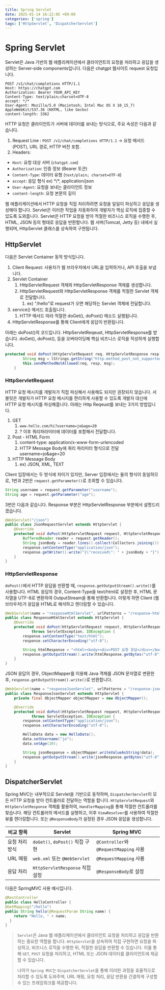 ```yaml
---
title: Spring Servlet
date: 2025-01-14 16:22:05 +09:00
categories: ['spring']
tags: ['HttpServlet', 'DispatcherServlet']
---
```


# Spring Servlet
Servlet은 Java 기반의 웹 애플리케이션에서 클라이언트의 요청을 처리하고 응답을 생성하는 Server-side components입니다.
다음은 chatgpt 웹사이트 request 요청입니다.

```text
POST /v1/chat/completions HTTP/1.1
Host: https://chatgpt.com
Authorization: Bearer YOUR_API_KEY
Content-Type: text/plain;charset=UTF-8
accept: */*
User-Agent: Mozilla/5.0 (Macintosh; Intel Mac OS X 10_15_7) AppleWebKit/537.36 (KHTML, like Gecko)
content-length: 3362
```

HTTP 요청은 클라이언트가 서버에 데이터를 보내는 방식으로, 주요 속성은 다음과 같습니다.

1. Request Line : `POST /v1/chat/completions HTTP/1.1` → 요청 메서드(POST), URL 경로, HTTP 버전 포함.
2. Headers:
  - `Host`: 요청 대상 서버 (`chatgpt.com`)
  - `Authorization`: 인증 정보 (Bearer 토큰)
  - `Content-Type`: 데이터 유형 (`text/plain; charset=UTF-8`)
  - `accept`: 응답 형식 ex) \*/*, application/json
  - `User-Agent`: 요청을 보내는 클라이언트 정보
  - `content-length`: 요청 본문의 길이

웹 애플리케이션에서 HTTP 요청을 직접 처리하려면 요청을 일일이 파싱하고 응답을 생성해야 합니다. Servlet은 이러한 작업을 자동화하여 개발자가 핵심 로직에 집중할 수 있도록 도와줍니다. Servlet은 HTTP 요청을 받아 적절한 비즈니스 로직을 수행한 후, HTML, JSON 등의 형태로 응답을 반환합니다. 웹 서버(Tomcat, Jetty 등) 내에서 실행되며, HttpServlet 클래스를 상속하여 구현됩니다.

## HttpServlet

다음은 Servlet Container 동작 방식입니다.

1. Client Request: 사용자가 웹 브라우저에서 URL을 입력하거나, API 호출을 보냅니다. 
1. Servlet Container
   1. HttpServletRequest 객체와 HttpServletResponse 객체를 생성합니다.
   1. HttpServletRequest와 HttpServletResponse 객체를 적절한 Servlet 객체로 전달합니다.
      1. ex) "/hello"로 request가 오면 해당하는 Servlet 객체에 전달합니다.
1. service() 메서드 호출됩니다.
   1. HTTP 메서드 따라 적절한 doGet(), doPost() 메소드 실행됩니다.
1. HttpServletResponse를 통해 Client에게 응답이 반환됩니다.

아래는 doPost()의 코드입니다. HttpServletReqeust, HttpServletResponse를 받습니다. doGet(), doPost(), 등을 오버라이딩해 핵심 비즈니스 로직을 작성하게 실행합니다.

```java
protected void doPost(HttpServletRequest req, HttpServletResponse resp) throws ServletException, IOException {
        String msg = lStrings.getString("http.method_post_not_supported");
        this.sendMethodNotAllowed(req, resp, msg);
    }
```

### HttpServletRequest
HTTP 요청 메시지를 개발자가 직접 파싱해서 사용해도 되지만 권장되지 않습니다. 서블릿은 개발자가 HTTP 요청 메시지를 편리하게 사용할 수 있도록 개발자 대신에 HTTP 요청 메시지를 파싱해줍니다. 아래는 Http Reqeust를 보내는 3가지 방법입니다.

1. GET
   1. `www.hello.com/hi?username=jo&age=20`
   1. ? 이후 쿼리파라미터에 데이터를 포함해서 전달합니다.
1. Post - HTML Form
   1. content-type: application/x-www-form-urlencoded
   1. HTTP Message Body에 쿼리 파리미터 형식으로 전달 username=jo&age=20
1. HTTP Message Body
   1. ex) JSON, XML, TEXT

Client 입장에서는 두 방식에 차이가 있지만, Server 입장에서는 둘의 형식이 동일하므로, 1번과 2번은 `request.getParameter()`로 조회할 수 있습니다.

```java
String username = request.getParameter("username");
String age = request.getParameter("age");
```

3번은 다음과 같습니다.
Response 부분은 HttpServletResponse 부분에서 설명드리겠습니다.

```java
@WebServlet("/json")
public class JsonRequestServlet extends HttpServlet {
    @Override
    protected void doPost(HttpServletRequest request, HttpServletResponse response) throws ServletException, IOException {
        BufferedReader reader = request.getReader();
        String jsonBody = reader.lines().collect(Collectors.joining());
        response.setContentType("application/json");
        response.getWriter().write("{\"received\": " + jsonBody + "}");
    }
}
```

### HttpServletResponse

`doPost()`에서 HTTP 응답을 반환할 때, `response.getOutputStream().write()`를 사용합니다. HTML 응답의 경우, Content-Type을 text/html로 설정한 후, HTML 문자열을 UTF-8로 변환하여 OutputStream을 통해 반환합니다. 이렇게 하면 Client (웹 브라우저)가 응답을 HTML로 해석하고 렌더링할 수 있습니다. 

```java
@WebServlet(name = "responseHtmlServlet", urlPatterns = "/response-html")
public class ResponseHtmlServlet extends HttpServlet {
    @Override
    protected void doPost(HttpServletRequest request, HttpServletResponse response)
            throws ServletException, IOException {
        response.setContentType("text/html");
        response.setCharacterEncoding("utf-8");

        String htmlResponse = "<html><body><div>POST 요청 응답</div></body></html>";
        response.getOutputStream().write(htmlResponse.getBytes("utf-8"));
    }
}
```

JSON 응답의 경우, ObjectMapper를 이용해 Java 객체를 JSON 문자열로 변환한 후, `response.getOutputStream().write()`로 반환합니다.

```java
@WebServlet(name = "responseJsonServlet", urlPatterns = "/response-json")
public class ResponseJsonServlet extends HttpServlet {
    private final ObjectMapper objectMapper = new ObjectMapper();

    @Override
    protected void doPost(HttpServletRequest request, HttpServletResponse response)
            throws ServletException, IOException {
        response.setContentType("application/json");
        response.setCharacterEncoding("utf-8");

        HelloData data = new HelloData();
        data.setUsername("jo");
        data.setAge(20);

        String jsonResponse = objectMapper.writeValueAsString(data);
        response.getOutputStream().write(jsonResponse.getBytes("utf-8"));
    }
}
```


## DispatcherServlet

Spring MVC는 내부적으로 Servlet을 기반으로 동작하며, `DispatcherServlet`이 모든 HTTP 요청을 받아 컨트롤러로 전달하는 역할을 합니다.
`HttpServletRequest`와 `HttpServletResponse` 객체를 활용하여, `HandlerMapping`을 통해 적절한 컨트롤러를 찾습니다.
해당 컨트롤러의 메서드를 실행하고, 이후 `ViewResolver`를 사용하여 적절한 뷰를 렌더링합니다. 또는 `@ResponseBody`가 설정된 경우 JSON 응답을 생성합니다.

| 비교 항목 | Servlet                     | Spring MVC                       |
|-------| --------------------------- | -------------------------------- |
| 요청 처리 방식 | `doGet()`, `doPost()` 직접 구현 | `@Controller`와 `@RequestMapping` 사용 |
| URL 매핑 | `web.xml` 또는 `@WebServlet`  | `@RequestMapping` 사용             |
| 응답 처리 | `HttpServletResponse` 직접 설정 | `@ResponseBody`로 설정              |

다음은 SpringMVC 사용 예시입니다.

```java
@RestController
public class HelloController {
@GetMapping("/hello")
public String hello(@RequestParam String name) {
    return "Hello, " + name;
  }
}
```

> `Servlet`은 Java 웹 애플리케이션에서 클라이언트 요청을 처리하고 응답을 반환하는 중요한 역할을 합니다. `HttpServlet`을 상속하여 직접 구현하면 요청을 파싱하고, 비즈니스 로직을 수행한 뒤, 적절한 응답을 반환할 수 있습니다. 이를 통해 `GET`, `POST` 요청을 처리하고, HTML 또는 JSON 데이터를 클라이언트에 제공할 수 있습니다.
> 
> 나아가 `Spring MVC`는 `DispatcherServlet`을 통해 이러한 과정을 효율적으로 처리할 수 있도록 도와주며, URL 매핑, 요청 처리, 응답 반환을 간결하게 구성할 수 있는 프레임워크를 제공합니다.
